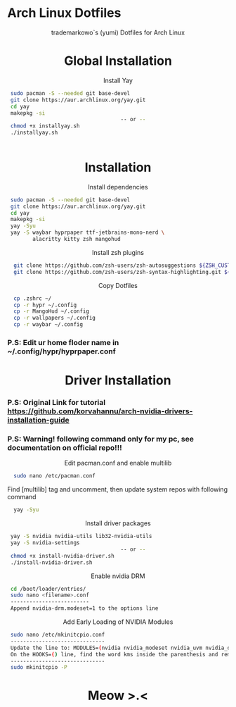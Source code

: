 # Arch Linux Dotfiles

<p style="text-align:center;">trademarkowo`s (yumi) Dotfiles for Arch Linux</p>

<p style="text-align:center;">
    <h1 style="text-align:center;">Global Installation</h1>
</p>

<p style="text-align:center;">
    <div style="text-align:center;">Install Yay</div>
</p>

```bash
 sudo pacman -S --needed git base-devel
 git clone https://aur.archlinux.org/yay.git
 cd yay
 makepkg -si
                                    -- or --
 chmod +x installyay.sh
 ./installyay.sh
  
```

<p style="text-align:center;">
    <h1 style="text-align:center;">Installation</h1>
</p>

<p style="text-align:center;">
    <div style="text-align:center;">Install dependencies</div>
</p>

```bash
 sudo pacman -S --needed git base-devel
 git clone https://aur.archlinux.org/yay.git
 cd yay
 makepkg -si
 yay -Syu
 yay -S waybar hyprpaper ttf-jetbrains-mono-nerd \
        alacritty kitty zsh mangohud
```

<p style="text-align:center;">
    <div style="text-align:center;">Install zsh plugins</div>
</p>

```bash
  git clone https://github.com/zsh-users/zsh-autosuggestions ${ZSH_CUSTOM:-~/.oh-my-zsh/custom}/plugins/zsh-autosuggestions
  git clone https://github.com/zsh-users/zsh-syntax-highlighting.git ${ZSH_CUSTOM:-~/.oh-my-zsh/custom}/plugins/zsh-syntax-highlighting
```

<p style="text-align:center;">
    <div style="text-align:center;">Copy Dotfiles</div>
</p>

```bash
  cp .zshrc ~/
  cp -r hypr ~/.config
  cp -r MangoHud ~/.config
  cp -r wallpapers ~/.config
  cp -r waybar ~/.config
```
### P.S: Edit ur home floder name in ~/.config/hypr/hyprpaper.conf

<p style="text-align:center;">
    <h1 style="text-align:center;">Driver Installation</h1>
</p>

### P.S: Original Link for tutorial https://github.com/korvahannu/arch-nvidia-drivers-installation-guide
### P.S: Warning! following command only for my pc, see documentation on official repo!!!


<p style="text-align:center;">
    <div style="text-align:center;">Edit pacman.conf and enable multilib</div>
</p>

```bash
  sudo nano /etc/pacman.conf
```
Find [multilib] tag and uncomment, then update system repos with following command
```bash
  yay -Syu
```

<p style="text-align:center;">
    <div style="text-align:center;">Install driver packages</div>
</p>


```bash
 yay -S nvidia nvidia-utils lib32-nvidia-utils
 yay -S nvidia-settings
                                    -- or --
 chmod +x install-nvidia-driver.sh
 ./install-nvidia-driver.sh
```

<p style="text-align:center;">
    <div style="text-align:center;">Enable nvidia DRM</div>
</p>


```bash
 cd /boot/loader/entries/
 sudo nano <filename>.conf
 -------------------------
 Append nvidia-drm.modeset=1 to the options line
```

<p style="text-align:center;">
    <div style="text-align:center;">Add Early Loading of NVIDIA Modules</div>
</p>


```bash
 sudo nano /etc/mkinitcpio.conf
 ------------------------------
 Update the line to: MODULES=(nvidia nvidia_modeset nvidia_uvm nvidia_drm)
 On the HOOKS=() line, find the word kms inside the parenthesis and remove it
 ------------------------------
 sudo mkinitcpio -P
```


<p style="text-align:center;">
    <h1 style="text-align:center;">Meow >.<</h1>
</p>